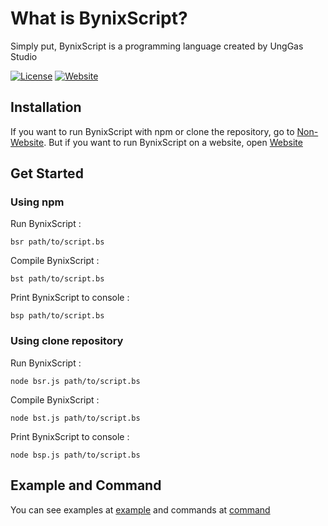 # What is BynixScript?
Simply put, BynixScript is a programming language created by UngGas Studio

[![License](https://img.shields.io/badge/license-MIT-green)](LICENSE)
[![Website](https://img.shields.io/badge/official_website_like-blue)](example.com)

## Installation
If you want to run BynixScript with npm or clone the repository, go to [Non-Website](https://github.com/UngGasStudio/BynixScript/blob/secret/non-website.md). But if you want to run BynixScript on a website, open [Website](https://github.com/UngGasStudio/BynixScript/blob/secret/website.md)
## Get Started
### Using npm
Run BynixScript :
```
bsr path/to/script.bs
```
Compile BynixScript :
```
bst path/to/script.bs
```
Print BynixScript to console :
```
bsp path/to/script.bs
```
### Using clone repository
Run BynixScript :
```
node bsr.js path/to/script.bs
```
Compile BynixScript :
```
node bst.js path/to/script.bs
```
Print BynixScript to console :
```
node bsp.js path/to/script.bs
```
## Example and Command
You can see examples at [example](https://github.com/UngGasStudio/BynixScript/blob/secret/example.md) and commands at [command](https://github.com/UngGasStudio/BynixScript/blob/secret/command.md)
